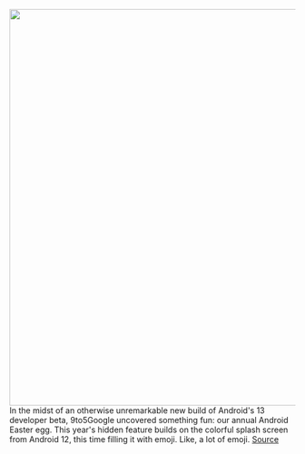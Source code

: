 <img src='https://cdn.vox-cdn.com/thumbor/lcj7RA_Ut8H5HJf8-tp0hLvnJ0w=/0x0:2000x1500/1200x800/filters:focal(840x590:1160x910)/cdn.vox-cdn.com/uploads/chorus_image/image/71026303/android_13_emoji.0.jpg' width='700px' /><br/>
In the midst of an otherwise unremarkable new build of Android's 13 developer beta, 9to5Google uncovered something fun: our annual Android Easter egg. This year's hidden feature builds on the colorful splash screen from Android 12, this time filling it with emoji. Like, a lot of emoji.
<a href='https://www.theverge.com/2022/6/28/23187020/android-13-easter-egg-wallpaper-emoji-developer-beta'> Source <a/>